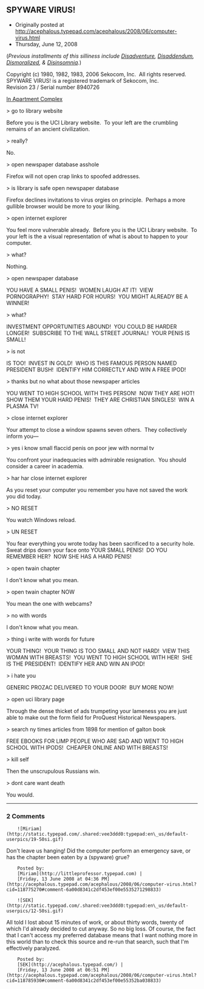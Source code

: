 ## SPYWARE VIRUS!

 * Originally posted at http://acephalous.typepad.com/acephalous/2008/06/computer-virus.html
 * Thursday, June 12, 2008



(_Previous installments of this silliness include [Disadventure](http://acephalous.typepad.com/acephalous/2006/04/disadventure.html), [Disaddendum](http://acephalous.typepad.com/acephalous/2006/04/disaddendum.html), [Dismoralized](http://acephalous.typepad.com/acephalous/2006/04/dismoralized.html), & [Disinsomnia](http://acephalous.typepad.com/acephalous/2006/08/disinsomnia.html)._)

Copyright (c) 1980, 1982, 1983, 2006 Sekocom, Inc.  All rights reserved.   
SPYWARE VIRUS! is a registered trademark of Sekocom, Inc.  
Revision 23 / Serial number 8940726

[In Apartment Complex](http://upload.wikimedia.org/wikipedia/en/c/ce/Zork\_screenshot.png)

&gt; go to library website

Before you is the UCI Library website.  To your left are the crumbling remains of an ancient civilization.

&gt; really?

No.

&gt; open newspaper database asshole

Firefox will not open crap links to spoofed addresses.

&gt; is library is safe open newspaper database

Firefox declines invitations to virus orgies on principle.  Perhaps a more gullible browser would be more to your liking.

&gt; open internet explorer

You feel more vulnerable already.  Before you is the UCI Library website.  To your left is the a visual representation of what is about to happen to your computer.

&gt; what?

Nothing.  

&gt; open newspaper database

YOU HAVE A SMALL PENIS!  WOMEN LAUGH AT IT!  VIEW PORNOGRAPHY!  STAY HARD FOR HOURS!  YOU MIGHT ALREADY BE A WINNER!

&gt; what?

INVESTMENT OPPORTUNITIES ABOUND!  YOU COULD BE HARDER LONGER!  SUBSCRIBE TO THE WALL STREET JOURNAL!  YOUR PENIS IS SMALL!

&gt; is not 

IS TOO!  INVEST IN GOLD!  WHO IS THIS FAMOUS PERSON NAMED PRESIDENT BUSH!  IDENTIFY HIM CORRECTLY AND WIN A FREE IPOD!  

&gt; thanks but no what about those newspaper articles

YOU WENT TO HIGH SCHOOL WITH THIS PERSON!  NOW THEY ARE HOT!  SHOW THEM YOUR HARD PENIS!  THEY ARE CHRISTIAN SINGLES!  WIN A PLASMA TV!

&gt; close internet explorer 

Your attempt to close a window spawns seven others.  They collectively inform you—

&gt; yes i know small flaccid penis on poor jew with normal tv 

You confront your inadequacies with admirable resignation.  You should consider a career in academia.  

&gt; har har close internet explorer

As you reset your computer you remember you have not saved the work you did today. 

&gt; NO RESET

You watch Windows reload.

&gt; UN RESET

You fear everything you wrote today has been sacrificed to a security hole.  Sweat drips down your face onto YOUR SMALL PENIS!  DO YOU REMEMBER HER?  NOW SHE HAS A HARD PENIS!  

&gt; open twain chapter

I don't know what you mean.

&gt; open twain chapter NOW

You mean the one with webcams?

&gt; no with words

I don't know what you mean.

&gt; thing i write with words for future

YOUR THING!  YOUR THING IS TOO SMALL AND NOT HARD!  VIEW THIS WOMAN WITH BREASTS!  YOU WENT TO HIGH SCHOOL WITH HER!  SHE IS THE PRESIDENT!  IDENTIFY HER AND WIN AN IPOD!

&gt; i hate you

GENERIC PROZAC DELIVERED TO YOUR DOOR!  BUY MORE NOW!

&gt; open uci library page

Through the dense thicket of ads trumpeting your lameness you are just able to make out the form field for ProQuest Historical Newspapers.

&gt; search ny times articles from 1898 for mention of galton book

FREE EBOOKS FOR LIMP PEOPLE WHO ARE SAD AND WENT TO HIGH SCHOOL WITH IPODS!  CHEAPER ONLINE AND WITH BREASTS!

&gt; kill self

Then the unscrupulous Russians win.

&gt; dont care want death 

You would.

		

* * *

### 2 Comments 

		

                
[]()

	

		![Miriam](http://static.typepad.com/.shared:vee3ddd0:typepad:en\_us/default-userpics/19-50si.gif)
	

	

		

Don't leave us hanging! Did the computer perform an emergency save, or has the chapter been eaten by a (spyware) grue?

	

		Posted by:
		[Miriam](http://littleprofessor.typepad.com) |
		[Friday, 13 June 2008 at 04:36 PM](http://acephalous.typepad.com/acephalous/2008/06/computer-virus.html?cid=118775270#comment-6a00d8341c2df453ef00e5535271298833)

[]()

	

		![SEK](http://static.typepad.com/.shared:vee3ddd0:typepad:en\_us/default-userpics/12-50si.gif)
	

	

		

All told I lost about 15 minutes of work, or about thirty words, twenty of which I'd already decided to cut anyway.  So no big loss.  Of course, the fact that I can't access my preferred database means that I want nothing more in this world than to check this source and re-run that search, such that I'm effectively paralyzed.

	

		Posted by:
		[SEK](http://acephalous.typepad.com/) |
		[Friday, 13 June 2008 at 06:51 PM](http://acephalous.typepad.com/acephalous/2008/06/computer-virus.html?cid=118785930#comment-6a00d8341c2df453ef00e55352ba038833)

		

        